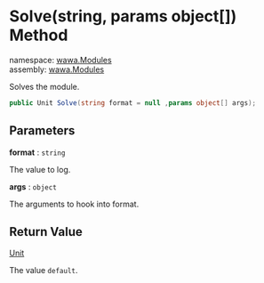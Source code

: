 # Solve\(string, params object\[\]\) Method

namespace: [wawa\.Modules](../../wawa.Modules.md)<br />
assembly: [wawa\.Modules](../../../wawa.Modules.md)

Solves the module\.

```csharp
public Unit Solve(string format = null ,params object[] args);
```

## Parameters

__format__ : `string`

The value to log\.

__args__ : `object`

The arguments to hook into format\.

## Return Value

[Unit](../../../wawa.Optionals/wawa.Optionals/Unit.md)

The value `default`\.

